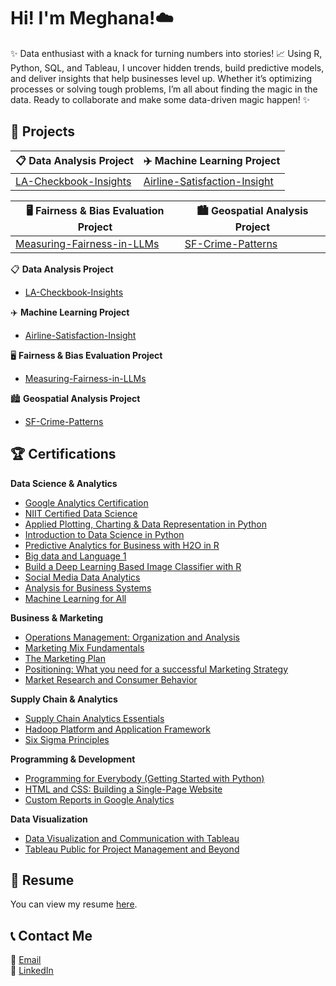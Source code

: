 # Hi! I'm Meghana!☁️

✨ Data enthusiast with a knack for turning numbers into stories! 📈 Using R, Python, SQL, and Tableau, I uncover hidden trends, build predictive models, and deliver insights that help businesses level up. Whether it’s optimizing processes or solving tough problems, I’m all about finding the magic in the data. Ready to collaborate and make some data-driven magic happen! ✨

## 🚀 Projects

| 📋 **Data Analysis Project** | ✈️ **Machine Learning Project** |
| --------------------------- | ------------------------------- |
| [LA-Checkbook-Insights](https://github.com/meghananekkanti25/LA-Checkbook-Insights?tab=readme-ov-file#-la-checkbook-insights) | [Airline-Satisfaction-Insight](https://github.com/meghananekkanti25/Airline-Customer-Satisfaction) |

| 🖥️ **Fairness & Bias Evaluation Project** | 🏙️ **Geospatial Analysis Project** |
| ---------------------------------------- | ----------------------------------- |
| [Measuring-Fairness-in-LLMs](https://github.com/meghananekkanti25/Measuring-Fairness-in-LLMs) | [SF-Crime-Patterns](https://github.com/meghananekkanti25/SF-Crime-Patterns) |


📋 **Data Analysis Project**  
- [LA-Checkbook-Insights](https://github.com/meghananekkanti25/LA-Checkbook-Insights?tab=readme-ov-file#-la-checkbook-insights)  

✈️ **Machine Learning Project**  
- [Airline-Satisfaction-Insight](https://github.com/meghananekkanti25/Airline-Customer-Satisfaction)  

🖥️ **Fairness & Bias Evaluation Project**  
- [Measuring-Fairness-in-LLMs](https://github.com/meghananekkanti25/Measuring-Fairness-in-LLMs)

🏙️ **Geospatial Analysis Project**
- [SF-Crime-Patterns](https://github.com/meghananekkanti25/SF-Crime-Patterns)


## 🏆 Certifications

**Data Science & Analytics**
- [Google Analytics Certification](https://skillshop.credential.net/a07dec93-d9f1-4652-a2eb-c7e21f844501#acc.1F8Yvox7)
- [NIIT Certified Data Science](https://github.com/user-attachments/files/19391935/NIIT.Course.cert.pdf)
- [Applied Plotting, Charting & Data Representation in Python](https://coursera.org/share/41b670d656a4bbc904767dccc7f80fc7)
- [Introduction to Data Science in Python](https://coursera.org/share/96b8aa0ede8cc9907675ccb64536e9ed)
- [Predictive Analytics for Business with H2O in R](https://coursera.org/share/31e72df0fde2815621b460fd6f30dd5c)
- [Big data and Language 1](https://coursera.org/share/6046e62fd24c0dad188e797493ae3333)
- [Build a Deep Learning Based Image Classifier with R](https://coursera.org/share/60523c8d7fb4142b556463bf5b3cf028)
- [Social Media Data Analytics](https://coursera.org/share/a7e2b4324d9afe7ad6fd920121228c00)
- [Analysis for Business Systems](https://coursera.org/share/6df6aaa84f3df122e605bb3358cde838)
- [Machine Learning for All](https://coursera.org/share/34ab4f2f30c51d3389925b878294f727)

**Business & Marketing**
- [Operations Management: Organization and Analysis](https://coursera.org/share/c24b16f47f2a52698dda8976adc1bff2a)
- [Marketing Mix Fundamentals](https://coursera.org/share/dec132dcefef18cfe39faf14fb164b5f)
- [The Marketing Plan](https://coursera.org/share/71acde382ac8536f8e913ff87c97fdfb)
- [Positioning: What you need for a successful Marketing Strategy](https://coursera.org/share/e9474753be4864f414d06da6b9bfa6f8)
- [Market Research and Consumer Behavior](https://coursera.org/share/31efdc548ce458effd624cdd2df04909)

**Supply Chain & Analytics**
- [Supply Chain Analytics Essentials](https://coursera.org/share/2e85b7322e9e0bc445dce3cfdd82ef85)
- [Hadoop Platform and Application Framework](https://coursera.org/share/48bb7eecd678cfcdb9cdf9e4ee1b47b3)
- [Six Sigma Principles](https://coursera.org/share/3df9ec65caee63275c2b1ac0d91a0e8c)

**Programming & Development**
- [Programming for Everybody (Getting Started with Python)](https://coursera.org/share/27fe56d95d28b95ad184e6fc42ae9234)
- [HTML and CSS: Building a Single-Page Website](https://coursera.org/share/7de43b00e94c8f28e978e9225313de14)
- [Custom Reports in Google Analytics](https://coursera.org/share/d07d9aa90c979ec6bba7168a721daa3d)

**Data Visualization**
- [Data Visualization and Communication with Tableau](https://coursera.org/share/8ff51936c3c2bf5317e156a271f87f2a)
- [Tableau Public for Project Management and Beyond](https://coursera.org/share/d19c0ac462446ea4761d0bbbc3a0fce9)


## 📄 Resume

You can view my resume [here](https://drive.google.com/file/d/1tBozXoaf4rJca3ch2LYcN857k7EwdyyE/view?usp=sharing).


## 📞 Contact Me
📧 [Email](mailto:meghananekkanti25@gmail.com)  
🔗 [LinkedIn](https://www.linkedin.com/in/meghana-nekkanti/) 
